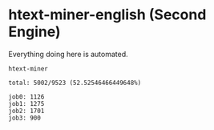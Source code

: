 # htext-miner-english (Second Engine)

Everything doing here is automated.

```
htext-miner

total: 5002/9523 (52.52546466449648%)

job0: 1126
job1: 1275
job2: 1701
job3: 900
```